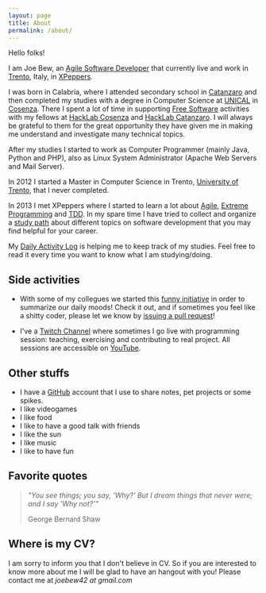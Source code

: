 ```yaml
---
layout: page
title: About
permalink: /about/
---
```


Hello folks!

I am Joe Bew, an [Agile Software Developer](https://en.wikipedia.org/wiki/Agile_software_development) that currently live and work in [Trento](https://en.wikipedia.org/wiki/Trento), Italy, in [XPeppers](http://www.xpeppers.com/).

I was born in Calabria, where I attended secondary school in [Catanzaro](https://en.wikipedia.org/wiki/Catanzaro) and then completed my studies with a degree in Computer Science at [UNICAL](http://www.unical.it/) in [Cosenza](https://en.wikipedia.org/wiki/Cosenza). There I spent a lot of time in supporting [Free Software](https://www.gnu.org/philosophy/free-sw.en.html) activities with my fellows at [HackLab Cosenza](http://hlcs.it/) and [HackLab Catanzaro](http://hacklab.cz/). I will always be grateful to them for the great opportunity they have given me in making me understand and investigate many technical topics.

After my studies I started to work as Computer Programmer (mainly Java, Python and PHP), also as Linux System Administrator (Apache Web Servers and Mail Server).

In 2012 I started a Master in Computer Science in Trento, [University of Trento](http://www.unitn.it/en), that I never completed.

In 2013 I met XPeppers where I started to learn a lot about [Agile](http://agilemanifesto.org/), [Extreme Programming](https://en.wikipedia.org/wiki/Extreme_programming) and [TDD](https://en.wikipedia.org/wiki/Test-driven_development). In my spare time I have tried to collect and organize a [study path](https://github.com/joebew42/study-path) about different topics on software development that you may find helpful for your career.

My [Daily Activity Log](http://joebew42.github.io/events.xml) is helping me to keep track of my studies. Feel free to read it every time you want to know what I am studying/doing.

## Side activities

* With some of my collegues we started this [funny initiative](http://shittysomething.com/) in order to summarize our daily moods! Check it out, and if sometimes you feel like a shitty coder, please let we know by [issuing a pull request](https://github.com/ShittySomething/shittysomething.github.io)!

* I've a [Twitch Channel](https://www.twitch.tv/joebew42) where sometimes I go live with programming session: teaching, exercising and contributing to real project. All sessions are accessible on [YouTube](https://www.youtube.com/channel/UCEt-X-5yZ86SYTNDbSQgVAQ).

## Other stuffs

* I have a [GitHub](https://github.com/joebew42) account that I use to share notes, pet projects or some spikes.
* I like videogames
* I like food
* I like to have a good talk with friends
* I like the sun
* I like music
* I like to have fun

## Favorite quotes

> *"You see things; you say, 'Why?' But I dream things that never were; and I say 'Why not?'"*
>
> George Bernard Shaw

## Where is my CV?

I am sorry to inform you that I don't believe in CV. So if you are interested to know more about me I will be glad to have an hangout with you! Please contact me at *joebew42 at gmail.com*
